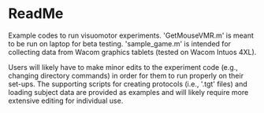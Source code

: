 # ReadMe

Example codes to run visuomotor experiments. 'GetMouseVMR.m' is meant to be run on laptop for beta testing. 'sample_game.m' is intended for collecting data from Wacom graphics tablets (tested on Wacom Intuos 4XL). 

Users will likely have to make minor edits to the experiment code (e.g., changing directory commands) in order for them to run properly on their set-ups. The supporting scripts for creating protocols (i.e., '.tgt' files) and loading subject data are provided as examples and will likely require more extensive editing for individual use. 


